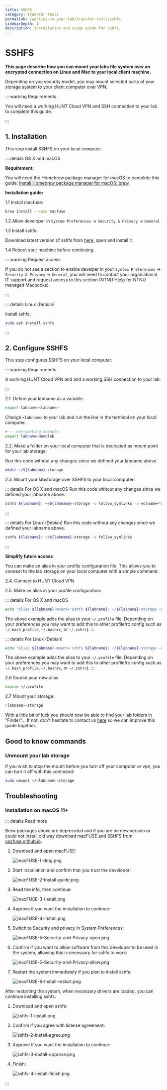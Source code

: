 ```yaml
---
title: SSHFS
category: Transfer tools
permalink: /working-in-your-lab/transfer-tools/sshfs
sidebarDepth: 1
description: Installation and usage guide for sshfs.
---
```


# SSHFS

**This page describe how you can mount your labs file system over an encrypted connection on Linux and Mac to your local client machine.**

Depending on you security model, you may mount selected parts of your storage system to your client computer over VPN.

::: warning Requirements

You will need a working HUNT Cloud VPN and SSH connection to your lab to complete this guide.

:::

## 1. Installation 

This step install SSHFS on your local computer.

::: details OS X and macOS

**Requirement:** 

You will need the Homebrew package manager for macOS to complete this guide: [Install Homebrew package manager for macOS: brew](https://brew.sh/).

**Installation guide:**

1.1 Install macfuse:

   ```bash
   brew install --cask macfuse
   ```

1.2 Allow developer in `System Preferences` -> `Security & Privacy` -> `General`

1.3 Install sshfs:

   Download latest version of sshfs from [here](https://github.com/osxfuse/sshfs/releases), open and install it

1.4 Reboot your machine before continuing.

   ::: warning Request access
   
   If you do not see a section to enable develper in your `System Preferences` -> `Security & Privacy` -> `General`, you will need to contact your organiational IT support and request access to this section (NTNU Hjelp for NTNU managed Macbooks).

:::



::: details Linux (Debian)

Install sshfs:

   ```bash
   sudo apt install sshfs
   ```
:::


## 2. Configure SSHFS

This step configures SSHFS on your local computer.

::: warning Requirements

A working HUNT Cloud VPN and and a working SSH connection to your lab.

:::


2.1. Define your labname as a variable.

   ```bash
   export labname=<labname>
   ```
  
   Change `<labname>` to your lab and run the line in the terminal on your local computer.
   
   ```bash
   # -- non-working example
   export labname=demolab
   ```

2.2. Make a folder on your local computer that is dedicated as mount point for your lab storage:

Run this code without any changes since we defined your labname above.
   ```bash
   mkdir ~/${labname}-storage
   ```


2.3. Mount your labstorage over SSHFS to your local computer:

::: details For OS X and macOS
Run this code without any changes since we defined your labname above.
   ```bash
   sshfs ${labname}: ~/${labname}-storage -o follow_symlinks -o volname="${labname}-storage"
   ```
:::

::: details For Linux (Debian)
Run this code without any changes since we defined your labname above.
   ```bash
   sshfs ${labname}: ~/${labname}-storage -o follow_symlinks
   ```
:::


**Simplify future access**

You can make an alias in your profile configuration file. This allows you to connect to the lab storage on your local computer with a simple command.

2.4. Connect to HUNT Cloud VPN

2.5. Make an alias in your profile configuration:

::: details For OS X and macOS

   ```bash
   echo "alias ${labname}-mount='sshfs ${labname}: ~/${labname}-storage -o follow_symlinks -o volname=${labname}'" >> ~/.profile
   ```
   The above example adds the alias to your `~/.profile` file. Depending on your preferences you may want to add this to other profile/rc config such as `~/.bash_profile`, `~/.bashrc`, or `~/.zshrc`).
:::
   
::: details For Linux (Debian)
   ```bash
   echo "alias ${labname}-mount='sshfs ${labname}: ~/${labname}-storage -o follow_symlinks'" >> ~/.profile
   ```
   The above example adds the alias to your `~/.profile` file. Depending on your preferences you may want to add this to other profile/rc config such as `~/.bash_profile`, `~/.bashrc`, or `~/.zshrc`).
:::
   
2.6 Source your new alias. 

  ```bash
  source ~/.profile
  ```

2.7 Mount your storage: 

  ```bash
  <labname>-storage
  ```

With a little bit of luck you should now be able to find your lab folders in "Finder"... If not, don't hesitate to contact us [here](/contact) so we can improve this guide together.

## Good to know commands

### Unmount your lab storage

If you wish to stop the mount before you turn off your computer or vpn, you can turn it off with this command:

  ```bash
  sudo umount ~/<labname>-storage
  ```

## Troubleshooting

### Installation on macOS 11+

::: details Read more

Brew packages above are deprecated and if you are on new version or could not install old way download
macFUSE and SSHFS from [osxfuse.github.io](https://osxfuse.github.io/).

1. Download and open macFUSE:

    ![macFUSE-1-dmg.png](./images/macFUSE-1-dmg.png)

2. Start installation and confirm that you trust the developer:

    ![macFUSE-2-Install-guide.png](./images/macFUSE-2-Install-guide.png)

3. Read the info, then continue:

    ![macFUSE-3-Install.png](./images/macFUSE-3-Install.png)

4. Approve if you want the installation to continue:

    ![macFUSE-4-Install.png](./images/macFUSE-4-Install.png)

5. Switch to Security and privacy in System Preferences:

    ![macFUSE-5-Security-and-Privacy-open.png](./images/macFUSE-5-Security-and-Privacy-open.png)

6. Confirm if you want to allow software from this developer to be used in the system,
   allowing this is necessary for sshfs to work:

    ![macFUSE-5-Security-and-Privacy-allow.png](./images/macFUSE-5-Security-and-Privacy-allow.png)

7. Restart the system immediately if you plan to install sshfs:

    ![macFUSE-6-Install-restart.png](./images/macFUSE-6-Install-restart.png)

After restarting the system, when necessary drivers are loaded, you can continue installing sshfs.

1. Download and open sshfs:

    ![sshfs-1-install.png](./images/sshfs-1-install.png)

2. Confirm if you agree with license agreement:

    ![sshfs-2-install-agree.png](./images/sshfs-2-install-agree.png)

3. Approve if you want the installation to continue:

    ![sshfs-3-install-approve.png](./images/sshfs-3-install-approve.png)

4. Finish:

    ![sshfs-4-install-finish.png](./images/sshfs-4-install-finish.png)

:::
